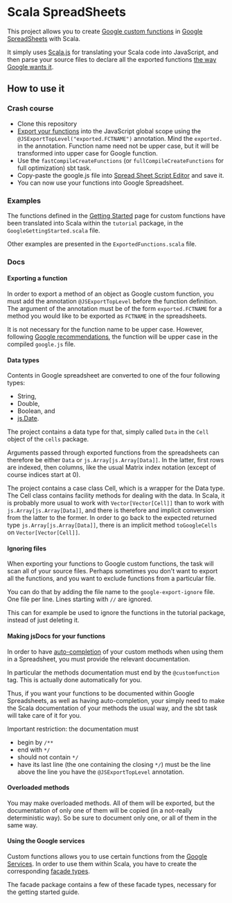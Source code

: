 # Scala SpreadSheets

This project allows you to create [Google custom functions](https://developers.google.com/apps-script/guides/sheets/functions) in [Google SpreadSheets](https://www.google.com/intl/en_UK/sheets/about/) with Scala.

It simply uses [Scala.js](https://www.scala-js.org/) for translating your Scala code into JavaScript, and then parse your source files to declare all the exported functions [the way Google wants it](https://developers.google.com/apps-script/guides/sheets/functions#using_a_custom_function).

## How to use it

### Crash course

- Clone this repository
- [Export your functions](https://www.scala-js.org/doc/interoperability/export-to-javascript.html/#exporting-top-level-methods) into the JavaScript global scope using the `@JSExportTopLevel("exported.FCTNAME")` annotation. Mind the `exported.` in the annotation. Function name need not be upper case, but it will be transformed into upper case for Google function.
- Use the `fastCompileCreateFunctions` (or `fullCompileCreateFunctions` for full optimization) sbt task.
- Copy-paste the google.js file into [Spread Sheet Script Editor](https://developers.google.com/apps-script/guides/sheets/functions#creating_a_custom_function) and save it.
- You can now use your functions into Google Spreadsheet.

### Examples

The functions defined in the [Getting Started](https://developers.google.com/apps-script/guides/sheets/functions) page for custom functions have been translated into Scala within the `tutorial` package, in the `GoogleGettingStarted.scala` file.

Other examples are presented in the `ExportedFunctions.scala` file.

### Docs

#### Exporting a function

In order to export a method of an object as Google custom function, you must add the annotation `@JSExportTopLevel` before the function definition. The argument of the annotation must be of the form `exported.FCTNAME` for a method you would like to be exported as `FCTNAME` in the spreadsheets.

It is not necessary for the function name to be upper case. However, following [Google recommendations](https://developers.google.com/apps-script/guides/sheets/functions#naming), the function will be upper case in the compiled `google.js` file.

#### Data types

Contents in Google spreadsheet are converted to one of the four following types:

- String,
- Double,
- Boolean, and
- [js.Date](https://developer.mozilla.org/en-US/docs/Web/JavaScript/Reference/Global_Objects/Date).

The project contains a data type for that, simply called `Data` in the `Cell` object of the `cells` package.

Arguments passed through exported functions from the spreadsheets can therefore be either `Data` or `js.Array[js.Array[Data]]`. In the latter, first rows are indexed, then columns, like the usual Matrix index notation (except of course indices start at 0).

The project contains a case class Cell, which is a wrapper for the Data type. The Cell class contains facility methods for dealing with the data. In Scala, it is probably more usual to work with `Vector[Vector[Cell]]` than to work with `js.Array[js.Array[Data]]`, and there is therefore and implicit conversion from the latter to the former. In order to go back to the expected returned type `js.Array[js.Array[Data]]`, there is an implicit method `toGoogleCells` on `Vector[Vector[Cell]]`.

#### Ignoring files

When exporting your functions to Google custom functions, the task will scan all of your source files. Perhaps sometimes you don't want to export all the functions, and you want to exclude functions from a particular file.

You can do that by adding the file name to the `google-export-ignore` file. One file per line. Lines starting with `//` are ignored.

This can for example be used to ignore the functions in the tutorial package, instead of just deleting it.

#### Making jsDocs for your functions

In order to have [auto-completion](https://developers.google.com/apps-script/guides/sheets/functions#autocomplete) of your custom methods when using them in a Spreadsheet, you must provide the relevant documentation.

In particular the methods documentation must end by the `@customfunction` tag. This is actually done automatically for you.

Thus, if you want your functions to be documented within Google Spreadsheets, as well as having auto-completion, your simply need to make the Scala documentation of your methods the usual way, and the sbt task will take care of it for you.


Important restriction: the documentation must

- begin by `/**`
- end with `*/`
- should not contain `*/`
- have its last line (the one containing the closing `*/`) must be the line above the line you have the `@JSExportTopLevel` annotation. 

#### Overloaded methods

You may make overloaded methods. All of them will be exported, but the documentation of only one of them will be copied (in a not-really deterministic way). So be sure to document only one, or all of them in the same way.

#### Using the Google services

Custom functions allows you to use certain functions from the [Google Services](https://developers.google.com/apps-script/guides/services/). In order to use them within Scala, you have to create the corresponding [facade types](https://www.scala-js.org/doc/interoperability/facade-types.html).

The facade package contains a few of these facade types, necessary for the getting started guide.



